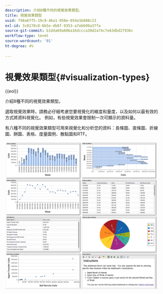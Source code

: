 ```yaml
---
description: 介紹8種不同的視覺效果類型。
title: 視覺效果類型
uuid: f98a6ff5-19c9-46a1-958e-054e1b808c23
exl-id: 3c0170c8-6b5e-4b8f-9353-a7eb699a37fa
source-git-commit: b1dda69a606a16dccca30d2a74c7e63dbd27936c
workflow-type: tm+mt
source-wordcount: '91'
ht-degree: 4%

---
```


# 視覺效果類型{#visualization-types}

{{eol}}

介紹8種不同的視覺效果類型。

選取視覺效果時，請務必仔細考慮您要視覺化的維度和量度，以及如何以最有效的方式將資料視覺化。 例如，有些視覺效果會限制一次可顯示的資料量。

有八種不同的視覺效果類型可用來視覺化和分析您的資料：長條圖、直條圖、折線圖、餅圖、表格、度量圖例、散點圖和RTF。

![](assets/visualization_types.png)
